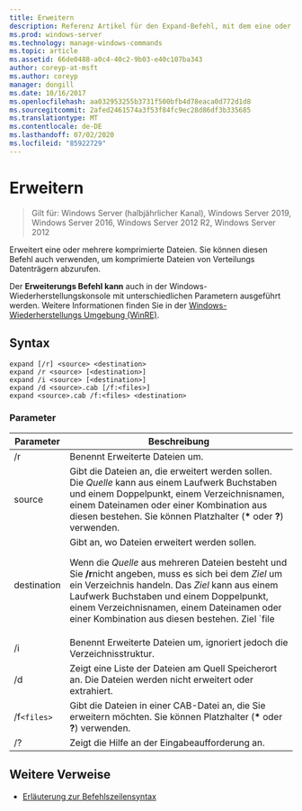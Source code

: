 ```yaml
---
title: Erweitern
description: Referenz Artikel für den Expand-Befehl, mit dem eine oder mehrere komprimierte Dateien erweitert werden.
ms.prod: windows-server
ms.technology: manage-windows-commands
ms.topic: article
ms.assetid: 66de0488-a0c4-40c2-9b03-e40c107ba343
author: coreyp-at-msft
ms.author: coreyp
manager: dongill
ms.date: 10/16/2017
ms.openlocfilehash: aa032953255b3731f500bfb4d78eaca0d772d1d8
ms.sourcegitcommit: 2afed2461574a3f53f84fc9ec28d86df3b335685
ms.translationtype: MT
ms.contentlocale: de-DE
ms.lasthandoff: 07/02/2020
ms.locfileid: "85922729"
---
```

# <a name="expand"></a>Erweitern

> Gilt für: Windows Server (halbjährlicher Kanal), Windows Server 2019, Windows Server 2016, Windows Server 2012 R2, Windows Server 2012

Erweitert eine oder mehrere komprimierte Dateien. Sie können diesen Befehl auch verwenden, um komprimierte Dateien von Verteilungs Datenträgern abzurufen.

Der **Erweiterungs Befehl kann** auch in der Windows-Wiederherstellungskonsole mit unterschiedlichen Parametern ausgeführt werden. Weitere Informationen finden Sie in der [Windows-Wiederherstellungs Umgebung (WinRE)](https://docs.microsoft.com/windows-hardware/manufacture/desktop/windows-recovery-environment--windows-re--technical-reference).

## <a name="syntax"></a>Syntax

```
expand [/r] <source> <destination>
expand /r <source> [<destination>]
expand /i <source> [<destination>]
expand /d <source>.cab [/f:<files>]
expand <source>.cab /f:<files> <destination>
```

### <a name="parameters"></a>Parameter

| Parameter | Beschreibung |
| --------- | ----------- |
| /r | Benennt Erweiterte Dateien um. |
| source | Gibt die Dateien an, die erweitert werden sollen. Die *Quelle* kann aus einem Laufwerk Buchstaben und einem Doppelpunkt, einem Verzeichnisnamen, einem Dateinamen oder einer Kombination aus diesen bestehen. Sie können Platzhalter (**&#42;** oder **?**) verwenden. |
| destination | Gibt an, wo Dateien erweitert werden sollen.<p>Wenn die *Quelle* aus mehreren Dateien besteht und Sie **/r**nicht angeben, muss es sich bei dem *Ziel* um ein Verzeichnis handeln. Das *Ziel* kann aus einem Laufwerk Buchstaben und einem Doppelpunkt, einem Verzeichnisnamen, einem Dateinamen oder einer Kombination aus diesen bestehen. Ziel `file | path` Spezifikation. |
| /i | Benennt Erweiterte Dateien um, ignoriert jedoch die Verzeichnisstruktur. |
| /d | Zeigt eine Liste der Dateien am Quell Speicherort an. Die Dateien werden nicht erweitert oder extrahiert. |
| /f`<files>` | Gibt die Dateien in einer CAB-Datei an, die Sie erweitern möchten. Sie können Platzhalter (**&#42;** oder **?**) verwenden. |
| /? | Zeigt die Hilfe an der Eingabeaufforderung an. |

## <a name="additional-references"></a>Weitere Verweise

- [Erläuterung zur Befehlszeilensyntax](command-line-syntax-key.md)
